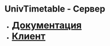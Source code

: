 # UnivTimetable - Сервер
<ul>
    <li><a style="font-size: 30px; font-weight: bold" href="(https://github.com/FedotBegemot/TP-5.2.4)">Документация</a></li>
    <li><a style="font-size: 30px; font-weight: bold" href="(https://github.com/iIlyaM/UnivTimeTable)">Клиент</a></li>
</ul>